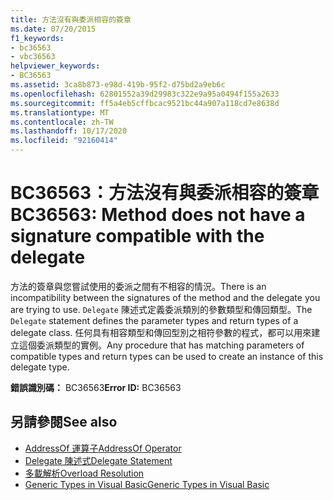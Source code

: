 ```yaml
---
title: 方法沒有與委派相容的簽章
ms.date: 07/20/2015
f1_keywords:
- bc36563
- vbc36563
helpviewer_keywords:
- BC36563
ms.assetid: 3ca8b873-e98d-419b-95f2-d75bd2a9eb6c
ms.openlocfilehash: 62801552a39d29983c322e9a95a0494f155a2633
ms.sourcegitcommit: ff5a4eb5cffbcac9521bc44a907a118cd7e8638d
ms.translationtype: MT
ms.contentlocale: zh-TW
ms.lasthandoff: 10/17/2020
ms.locfileid: "92160414"
---
```

# <a name="bc36563-method-does-not-have-a-signature-compatible-with-the-delegate"></a><span data-ttu-id="a45e7-102">BC36563：方法沒有與委派相容的簽章</span><span class="sxs-lookup"><span data-stu-id="a45e7-102">BC36563: Method does not have a signature compatible with the delegate</span></span>

<span data-ttu-id="a45e7-103">方法的簽章與您嘗試使用的委派之間有不相容的情況。</span><span class="sxs-lookup"><span data-stu-id="a45e7-103">There is an incompatibility between the signatures of the method and the delegate you are trying to use.</span></span> <span data-ttu-id="a45e7-104">`Delegate` 陳述式定義委派類別的參數類型和傳回類型。</span><span class="sxs-lookup"><span data-stu-id="a45e7-104">The `Delegate` statement defines the parameter types and return types of a delegate class.</span></span> <span data-ttu-id="a45e7-105">任何具有相容類型和傳回型別之相符參數的程式，都可以用來建立這個委派類型的實例。</span><span class="sxs-lookup"><span data-stu-id="a45e7-105">Any procedure that has matching parameters of compatible types and return types can be used to create an instance of this delegate type.</span></span>

 <span data-ttu-id="a45e7-106">**錯誤識別碼：** BC36563</span><span class="sxs-lookup"><span data-stu-id="a45e7-106">**Error ID:** BC36563</span></span>

## <a name="see-also"></a><span data-ttu-id="a45e7-107">另請參閱</span><span class="sxs-lookup"><span data-stu-id="a45e7-107">See also</span></span>

- [<span data-ttu-id="a45e7-108">AddressOf 運算子</span><span class="sxs-lookup"><span data-stu-id="a45e7-108">AddressOf Operator</span></span>](../operators/addressof-operator.md)
- [<span data-ttu-id="a45e7-109">Delegate 陳述式</span><span class="sxs-lookup"><span data-stu-id="a45e7-109">Delegate Statement</span></span>](../statements/delegate-statement.md)
- [<span data-ttu-id="a45e7-110">多載解析</span><span class="sxs-lookup"><span data-stu-id="a45e7-110">Overload Resolution</span></span>](../../programming-guide/language-features/procedures/overload-resolution.md)
- [<span data-ttu-id="a45e7-111">Generic Types in Visual Basic</span><span class="sxs-lookup"><span data-stu-id="a45e7-111">Generic Types in Visual Basic</span></span>](../../programming-guide/language-features/data-types/generic-types.md)
